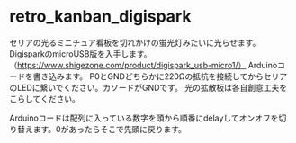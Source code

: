 # retro_kanban_digispark

セリアの光るミニチュア看板を切れかけの蛍光灯みたいに光らせます。
DigisparkのmicroUSB版を入手します。（https://www.shigezone.com/product/digispark_usb-micro1/）
Arduinoコードを書き込みます。
P0とGNDどちらかに220Ωの抵抗を接続してからセリアのLEDに繋いでください。カソードがGNDです。
光の拡散板は各自創意工夫をこらしてください。

Arduinoコードは配列に入っている数字を頭から順番にdelayしてオンオフを切り替えます。0があったらそこで先頭に戻ります。
